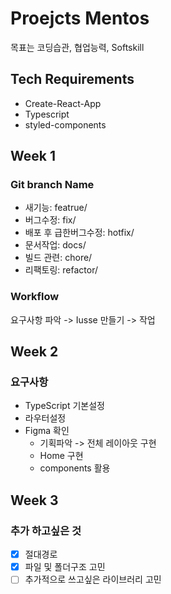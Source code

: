 # Proejcts Mentos

목표는 코딩습관, 협업능력, Softskill

## Tech Requirements

- Create-React-App
- Typescript
- styled-components

## Week 1

### Git branch Name

- 새기능: featrue/
- 버그수정: fix/
- 배포 후 급한버그수정: hotfix/
- 문서작업: docs/
- 빌드 관련: chore/
- 리팩토링: refactor/

### Workflow

요구사항 파악 -> Iusse 만들기 -> 작업

## Week 2

### 요구사항

- TypeScript 기본설정
- 라우터설정
- Figma 확인
  - 기획파악 -> 전체 레이아웃 구현
  - Home 구현
  - components 활용

## Week 3

### 추가 하고싶은 것

- [x] 절대경로 
- [x] 파일 및 폴더구조 고민
- [ ] 추가적으로 쓰고싶은 라이브러리 고민
